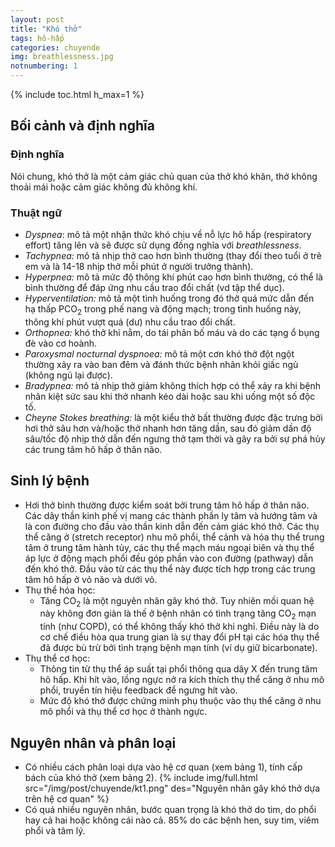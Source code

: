 ```yaml
---
layout: post
title: "Khó thở"
tags: hô-hấp
categories: chuyende
img: breathlessness.jpg
notnumbering: 1
---
```


{% include toc.html h_max=1 %}

## Bối cảnh và định nghĩa

### Định nghĩa

Nói chung, khó thở là một cảm giác chủ quan của thở khó khăn, thở không thoải mái hoặc cảm giác không đủ không khí.

### Thuật ngữ

- *Dyspnea*: mô tả một nhận thức khó chịu về nỗ lực hô hấp (respiratory effort) tăng lên và sẽ được sử dụng đồng nghĩa với *breathlessness*.
- *Tachypnea:* mô tả nhịp thở cao hơn bình thường (thay đổi theo tuổi ở trẻ em và là 14-18 nhịp thở mỗi phút ở người trưởng thành).
- *Hyperpnea:* mô tả mức độ thông khí phút cao hơn bình thường, có thể là bình thường để đáp ứng nhu cầu trao đổi chất (vd tập thể dục).
- *Hyperventilation:* mô tả một tình huống trong đó thở quá mức dẫn đến hạ thấp PCO<sub>2</sub> trong phế nang và động mạch; trong tình huống này, thông khí phút vượt quá (dư) nhu cầu trao đổi chất.
- *Orthopnea:* khó thở khi nằm, do tái phân bố máu và do các tạng ổ bụng đè vào cơ hoành.
- *Paroxysmal nocturnal dyspnoea:* mô tả một cơn khó thở đột ngột thường xảy ra vào ban đêm và đánh thức bệnh nhân khỏi giấc ngủ (không ngủ lại được).
- *Bradypnea:* mô tả nhịp thở giảm không thích hợp có thể xảy ra khi bệnh nhân kiệt sức sau khi thở nhanh kéo dài hoặc sau khi uống một số độc tố. 
- *Cheyne Stokes breathing:* là một kiểu thở bất thường được đặc trưng bởi hơi thở sâu hơn và/hoặc thở nhanh hơn tăng dần, sau đó giảm dần độ sâu/tốc độ nhịp thở dẫn đến ngưng thở tạm thời và gây ra bởi sự phá hủy các trung tâm hô hấp ở thân não.

## Sinh lý bệnh 
- Hơi thở bình thường được kiểm soát bởi trung tâm hô hấp ở thân não. Các dây thần kinh phế vị mang các thành phần ly tâm và hướng tâm và là con đường cho đầu vào thần kinh dẫn đến cảm giác khó thở. Các thụ thể căng ở (stretch receptor) nhu mô phổi, thể cảnh và hóa thụ thể trung tâm ở trung tâm hành tủy, các thụ thể mạch máu ngoại biên và thụ thể áp lực ở động mạch phổi đều góp phần vào con đường (pathway) dẫn đến khó thở. Đầu vào từ các thụ thể này được tích hợp trong các trung tâm hô hấp ở vỏ não và dưới vỏ.
- Thụ thể hóa học:
	- Tăng CO<sub>2</sub> là một nguyên nhân gây khó thở. Tuy nhiên mối quan hệ này không đơn giản là thế ở bệnh nhân có tình trạng tăng CO<sub>2</sub> mạn tính (như COPD), có thể không thấy khó thở khi nghỉ. Điều này là do cơ chế điều hòa qua trung gian là sự thay đổi pH tại các hóa thụ thể đã được bù trừ bởi tình trạng bệnh mạn tính (ví dụ giữ bicarbonate).
- Thụ thể cơ học:
	- Thông tin từ thụ thể áp suất tại phổi thông qua dây X đến trung tâm hô hấp. Khi hít vào, lồng ngực nở ra kích thích thụ thể căng ở nhu mô phổi, truyền tín hiệu feedback để ngưng hít vào.
	- Mức độ khó thở được chứng minh phụ thuộc vào thụ thể căng ở nhu mô phổi và thụ thể cơ học ở thành ngực.

## Nguyên nhân và phân loại
- Có nhiều cách phân loại dựa vào hệ cơ quan (xem bảng 1), tính cấp bách của khó thở (xem bảng 2).
{% include img/full.html src="/img/post/chuyende/kt1.png" des="Nguyên nhân gây khó thở dựa trên hệ cơ quan" %}
- Có quá nhiều nguyên nhân, bước quan trọng là khó thở do tim, do phổi hay cả hai hoặc không cái nào cả. 85% do các bệnh hen, suy tim, viêm phổi và tâm lý.











